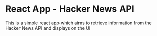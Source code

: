 # React App - Hacker News API
This is a simple react app which aims to retrieve information from the Hacker News API and displays on the UI 
